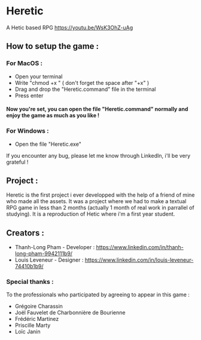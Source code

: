 # Heretic
A Hetic based RPG
https://youtu.be/WsK3OhZ-uAg

## How to setup the game :
### For MacOS :
 - Open your terminal
 - Write "chmod +x " ( don't forget the space after "+x" )
 - Drag and drop the "Heretic.command" file in the terminal 
 - Press enter

#### Now you're set, you can open the file "Heretic.command" normally and enjoy the game as much as you like !

### For Windows :
 - Open the file "Heretic.exe"

If you encounter any bug, please let me know through LinkedIn, i'll be very grateful !

## Project :
Heretic is the first project i ever developped with the help of a friend of mine who made all the assets.
It was a project where we had to make a textual RPG game in less than 2 months (actually 1 month of real work in parrallel of studying).
It is a reproduction of Hetic where i'm a first year student.

## Creators :
 - Thanh-Long Pham - Developer : https://www.linkedin.com/in/thanh-long-pham-9942111b9/
 - Louis Leveneur - Designer : https://www.linkedin.com/in/louis-leveneur-74410b1b9/

### Special thanks :
To the professionals who participated by agreeing to appear in this game :
 - Grégoire Charassin
 - Joël Fauvelet de Charbonnière de Bourienne
 - Frédéric Martinez
 - Priscille Marty
 - Loïc Janin

